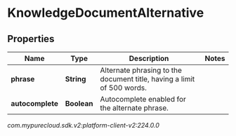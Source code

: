# KnowledgeDocumentAlternative


## Properties

| Name | Type | Description | Notes |
| ------------ | ------------- | ------------- | ------------- |
| **phrase** | **String** | Alternate phrasing to the document title, having a limit of 500 words. |  |
| **autocomplete** | **Boolean** | Autocomplete enabled for the alternate phrase. |  |




_com.mypurecloud.sdk.v2:platform-client-v2:224.0.0_
